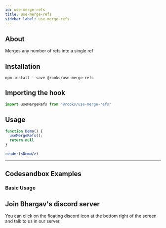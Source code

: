 ```yaml
---
id: use-merge-refs
title: use-merge-refs
sidebar_label: use-merge-refs
---
```



    

## About

Merges any number of refs into a single ref

[//]: # "Main"

## Installation

    npm install --save @rooks/use-merge-refs

## Importing the hook

```javascript
import useMergeRefs from "@rooks/use-merge-refs"
```

## Usage

```jsx
function Demo() {
  useMergeRefs();
  return null
}

render(<Demo/>)
```


---

## Codesandbox Examples

### Basic Usage    



## Join Bhargav's discord server
You can click on the floating discord icon at the bottom right of the screen and talk to us in our server.

    